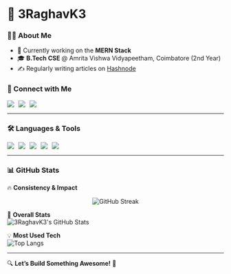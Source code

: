 # 🚀 3RaghavK3  

### 👨‍💻 About Me  
- 🌱 Currently working on the **MERN Stack**  
- 🎓 **B.Tech CSE** @ Amrita Vishwa Vidyapeetham, Coimbatore (2nd Year)  
- ✍️ Regularly writing articles on [Hashnode](https://hashnode.com/@Raghavk33)  

### 🔗 Connect with Me  
<div style="display: flex; gap: 10px;">
  <a href="https://www.linkedin.com/in/3RaghavK3">
    <img src="https://img.shields.io/badge/LinkedIn-0A66C2?style=for-the-badge&logo=linkedin&logoColor=white" />
  </a>
  <a href="https://x.com/33raghavk33">
    <img src="https://img.shields.io/badge/X-000000?style=for-the-badge&logo=twitter&logoColor=white" />
  </a>
  <a href="https://hashnode.com/@Raghavk33">
    <img src="https://img.shields.io/badge/Hashnode-2962FF?style=for-the-badge&logo=hashnode&logoColor=white" />
  </a>
</div>

---

### 🛠️ Languages & Tools  
<div style="display: flex; gap: 10px;">
  <img src="https://img.shields.io/badge/JavaScript-F7DF1E?style=flat-square&logo=javascript&logoColor=black" />
  <img src="https://img.shields.io/badge/HTML5-E34F26?style=flat-square&logo=html5&logoColor=white" />
  <img src="https://img.shields.io/badge/CSS3-1572B6?style=flat-square&logo=css3&logoColor=white" />
  <img src="https://img.shields.io/badge/VS_Code-007ACC?style=flat-square&logo=visual-studio-code&logoColor=white" />
  <img src="https://img.shields.io/badge/GitHub-181717?style=flat-square&logo=github&logoColor=white" />
</div>

---

### 📊 GitHub Stats  
🔥 **Consistency & Impact**  
<div align="center">
  <img src="https://streak-stats.demolab.com/?user=3RaghavK3&theme=tokyonight" alt="GitHub Streak" />
</div>

🚀 **Overall Stats**  
![3RaghavK3's GitHub Stats](https://github-readme-stats.vercel.app/api?username=3RaghavK3&show_icons=true&theme=tokyonight)  

💡 **Most Used Tech**  
![Top Langs](https://github-readme-stats.vercel.app/api/top-langs/?username=3RaghavK3&layout=compact&theme=tokyonight)  

---

🔍 **Let’s Build Something Awesome!** 🚀

